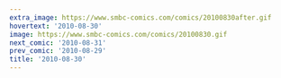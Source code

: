 ```yaml
---
extra_image: https://www.smbc-comics.com/comics/20100830after.gif
hovertext: '2010-08-30'
image: https://www.smbc-comics.com/comics/20100830.gif
next_comic: '2010-08-31'
prev_comic: '2010-08-29'
title: '2010-08-30'
---
```


